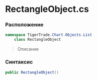 
# RectangleObject.cs
### Расположение
```csharp
namespace TigerTrade.Chart.Objects.List  
    class RectangleObject
```

> Описание

### Синтаксис
```csharp
public RectangleObject()
```
